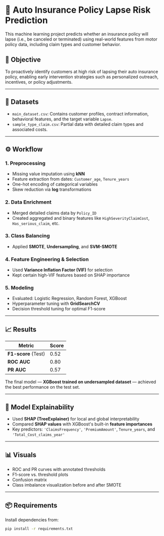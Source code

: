 # 🚗 Auto Insurance Policy Lapse Risk Prediction
This machine learning project predicts whether an insurance policy will lapse (i.e., be canceled or terminated) using real-world features from motor policy data, including claim types and customer behavior.

## 📌 Objective
To proactively identify customers at high risk of lapsing their auto insurance policy, enabling early intervention strategies such as personalized outreach, incentives, or policy adjustments.

---

## 📂 Datasets
- `main_dataset.csv`: Contains customer profiles, contract information, behavioral features, and the target variable `Lapse`.
- `sample_type_claim.csv`: Partial data with detailed claim types and associated costs.

---

## ⚙️ Workflow

### 1. Preprocessing
- Missing value imputation using **kNN**
- Feature extraction from dates: `Customer_age`, `Tenure_years`
- One-hot encoding of categorical variables
- Skew reduction via **log** transformations

### 2. Data Enrichment
- Merged detailed claims data by `Policy_ID`
- Created aggregated and binary features like `HighSeverityClaimCost`, `Has_serious_claim`, etc.

### 3. Class Balancing
- Applied **SMOTE**, **Undersampling**, and **SVM-SMOTE**

### 4. Feature Engineering & Selection
- Used **Variance Inflation Factor (VIF)** for selection
- Kept certain high-VIF features based on SHAP importance

### 5. Modeling
- Evaluated: Logistic Regression, Random Forest, XGBoost
- Hyperparameter tuning with **GridSearchCV**
- Decision threshold tuning for optimal F1-score

---

## 📈 Results

| Metric     | Score  |
|------------|--------|
| **F1-score** (Test) | 0.52 |
| **ROC AUC**         | 0.80 |
| **PR AUC**          | 0.57 |

The final model — **XGBoost trained on undersampled dataset** — achieved the best performance on the test set.

---

## 🧠 Model Explainability
- Used **SHAP (TreeExplainer)** for local and global interpretability
- Compared **SHAP values** with XGBoost's built-in **feature importances**
- Key predictors: `'ClaimsFrequency'`, `'PremiumAmount'`, `Tenure_years`, and `'Total_Cost_claims_year'`


---

## 📊 Visuals
- ROC and PR curves with annotated thresholds
- F1-score vs. threshold plots
- Confusion matrix
- Class imbalance visualization before and after SMOTE

---

## 📦 Requirements

Install dependencies from:

```bash
pip install -r requirements.txt
